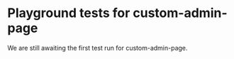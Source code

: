 # Playground tests for custom-admin-page
We are still awaiting the first test run for custom-admin-page.
